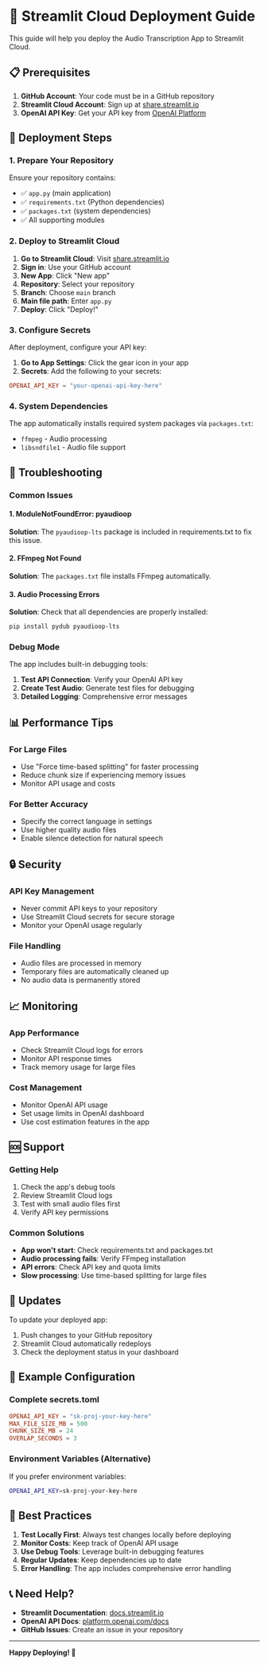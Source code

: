 # 🚀 Streamlit Cloud Deployment Guide

This guide will help you deploy the Audio Transcription App to Streamlit Cloud.

## 📋 Prerequisites

1. **GitHub Account**: Your code must be in a GitHub repository
2. **Streamlit Cloud Account**: Sign up at [share.streamlit.io](https://share.streamlit.io)
3. **OpenAI API Key**: Get your API key from [OpenAI Platform](https://platform.openai.com)

## 🔧 Deployment Steps

### 1. Prepare Your Repository

Ensure your repository contains:
- ✅ `app.py` (main application)
- ✅ `requirements.txt` (Python dependencies)
- ✅ `packages.txt` (system dependencies)
- ✅ All supporting modules

### 2. Deploy to Streamlit Cloud

1. **Go to Streamlit Cloud**: Visit [share.streamlit.io](https://share.streamlit.io)
2. **Sign in**: Use your GitHub account
3. **New App**: Click "New app"
4. **Repository**: Select your repository
5. **Branch**: Choose `main` branch
6. **Main file path**: Enter `app.py`
7. **Deploy**: Click "Deploy!"

### 3. Configure Secrets

After deployment, configure your API key:

1. **Go to App Settings**: Click the gear icon in your app
2. **Secrets**: Add the following to your secrets:

```toml
OPENAI_API_KEY = "your-openai-api-key-here"
```

### 4. System Dependencies

The app automatically installs required system packages via `packages.txt`:
- `ffmpeg` - Audio processing
- `libsndfile1` - Audio file support

## 🐛 Troubleshooting

### Common Issues

#### 1. ModuleNotFoundError: pyaudioop
**Solution**: The `pyaudioop-lts` package is included in requirements.txt to fix this issue.

#### 2. FFmpeg Not Found
**Solution**: The `packages.txt` file installs FFmpeg automatically.

#### 3. Audio Processing Errors
**Solution**: Check that all dependencies are properly installed:
```bash
pip install pydub pyaudioop-lts
```

### Debug Mode

The app includes built-in debugging tools:
1. **Test API Connection**: Verify your OpenAI API key
2. **Create Test Audio**: Generate test files for debugging
3. **Detailed Logging**: Comprehensive error messages

## 📊 Performance Tips

### For Large Files
- Use "Force time-based splitting" for faster processing
- Reduce chunk size if experiencing memory issues
- Monitor API usage and costs

### For Better Accuracy
- Specify the correct language in settings
- Use higher quality audio files
- Enable silence detection for natural speech

## 🔒 Security

### API Key Management
- Never commit API keys to your repository
- Use Streamlit Cloud secrets for secure storage
- Monitor your OpenAI usage regularly

### File Handling
- Audio files are processed in memory
- Temporary files are automatically cleaned up
- No audio data is permanently stored

## 📈 Monitoring

### App Performance
- Check Streamlit Cloud logs for errors
- Monitor API response times
- Track memory usage for large files

### Cost Management
- Monitor OpenAI API usage
- Set usage limits in OpenAI dashboard
- Use cost estimation features in the app

## 🆘 Support

### Getting Help
1. Check the app's debug tools
2. Review Streamlit Cloud logs
3. Test with small audio files first
4. Verify API key permissions

### Common Solutions
- **App won't start**: Check requirements.txt and packages.txt
- **Audio processing fails**: Verify FFmpeg installation
- **API errors**: Check API key and quota limits
- **Slow processing**: Use time-based splitting for large files

## 🔄 Updates

To update your deployed app:
1. Push changes to your GitHub repository
2. Streamlit Cloud automatically redeploys
3. Check the deployment status in your dashboard

## 📝 Example Configuration

### Complete secrets.toml
```toml
OPENAI_API_KEY = "sk-proj-your-key-here"
MAX_FILE_SIZE_MB = 500
CHUNK_SIZE_MB = 24
OVERLAP_SECONDS = 3
```

### Environment Variables (Alternative)
If you prefer environment variables:
```bash
OPENAI_API_KEY=sk-proj-your-key-here
```

## 🎯 Best Practices

1. **Test Locally First**: Always test changes locally before deploying
2. **Monitor Costs**: Keep track of OpenAI API usage
3. **Use Debug Tools**: Leverage built-in debugging features
4. **Regular Updates**: Keep dependencies up to date
5. **Error Handling**: The app includes comprehensive error handling

## 📞 Need Help?

- **Streamlit Documentation**: [docs.streamlit.io](https://docs.streamlit.io)
- **OpenAI API Docs**: [platform.openai.com/docs](https://platform.openai.com/docs)
- **GitHub Issues**: Create an issue in your repository

---

**Happy Deploying! 🚀**
